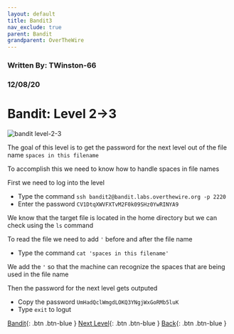 ```yaml
---
layout: default
title: Bandit3
nav_exclude: true
parent: Bandit
grandparent: OverTheWire
---
```


### Written By: TWinston-66 
### 12/08/20
# Bandit: Level 2&rarr;3 

![bandit level-2-3](https://i.imgur.com/O1k8zy9.png)

The goal of this level is to get the password for the next level out of the file name `spaces in this filename`

To accomplish this we need to know how to handle spaces in file names

First we need to log into the level 

- Type the command `ssh bandit2@bandit.labs.overthewire.org -p 2220`
- Enter the password `CV1DtqXWVFXTvM2F0k09SHz0YwRINYA9`

We know that the target file is located in the home directory but we can check using the `ls` command  

To read the file we need to add `'` before and after the file name 

- Type the command `cat 'spaces in this filename'`

We add the `'` so that the machine can recognize the spaces that are being used in the file name 

Then the password for the next level gets outputed 

- Copy the password `UmHadQclWmgdLOKQ3YNgjWxGoRMb5luK`
- Type `exit` to logut

[Bandit](https://twinston-66.github.io/HackThePlanet/Wargames/OverTheWire/Bandit/){: .btn .btn-blue }
[Next Level](https://twinston-66.github.io/HackThePlanet/Wargames/OverTheWire/Bandit/Bandit4/){: .btn .btn-blue }
[Back](https://twinston-66.github.io/HackThePlanet/Wargames/OverTheWire/Bandit/Bandit2){: .btn .btn-blue }